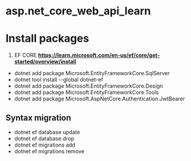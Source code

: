 # asp.net_core_web_api_learn

# Install packages
1. EF CORE
**https://learn.microsoft.com/en-us/ef/core/get-started/overview/install**
- dotnet add package Microsoft.EntityFrameworkCore.SqlServer
- dotnet tool install --global dotnet-ef
- dotnet add package Microsoft.EntityFrameworkCore.Design
- dotnet add package Microsoft.EntityFrameworkCore.Tools
- dotnet add package Microsoft.AspNetCore.Authentication.JwtBearer 
## Syntax migration
- dotnet ef database update
- dotnet ef database drop
- dotnet ef migrations add
- dotnet ef migrations remove

